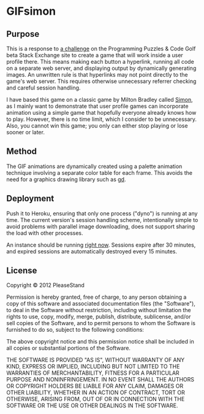# GIFsimon

## Purpose

This is a response to [a challenge](http://codegolf.stackexchange.com/questions/5933/create-a-user-profile-mini-game) on the Programming Puzzles & Code Golf beta Stack Exchange site to create a game that will work inside a user profile there. This means making each button a hyperlink, running all code on a separate web server, and displaying output by dynamically generating images. An unwritten rule is that hyperlinks may not point directly to the game's web server. This requires otherwise unnecessary referrer checking and careful session handling.

I have based this game on a classic game by Milton Bradley called [Simon](https://en.wikipedia.org/wiki/Simon_%28game%29), as I mainly want to demonstrate that user profile games can incorporate animation using a simple game that hopefully everyone already knows how to play. However, there is no time limit, which I consider to be unnecessary. Also, you cannot win this game; you only can either stop playing or lose sooner or later.

## Method

The GIF animations are dynamically created using a palette animation technique involving a separate color table for each frame. This avoids the need for a graphics drawing library such as [gd](http://www.boutell.com/gd/).

## Deployment

Push it to Heroku, ensuring that only one process ("dyno") is running at any time. The current version's session handling scheme, intentionally simple to avoid problems with parallel image downloading, does not support sharing the load with other processes.

An instance should be running [right now](http://gifsimon.herokuapp.com/). Sessions expire after 30 minutes, and expired sessions are automatically destroyed every 15 minutes.

## License

Copyright © 2012 PleaseStand

Permission is hereby granted, free of charge, to any person obtaining a copy of this software and associated documentation files (the "Software"), to deal in the Software without restriction, including without limitation the rights to use, copy, modify, merge, publish, distribute, sublicense, and/or sell copies of the Software, and to permit persons to whom the Software is furnished to do so, subject to the following conditions:

The above copyright notice and this permission notice shall be included in all copies or substantial portions of the Software.

THE SOFTWARE IS PROVIDED "AS IS", WITHOUT WARRANTY OF ANY KIND, EXPRESS OR IMPLIED, INCLUDING BUT NOT LIMITED TO THE WARRANTIES OF MERCHANTABILITY, FITNESS FOR A PARTICULAR PURPOSE AND NONINFRINGEMENT. IN NO EVENT SHALL THE AUTHORS OR COPYRIGHT HOLDERS BE LIABLE FOR ANY CLAIM, DAMAGES OR OTHER LIABILITY, WHETHER IN AN ACTION OF CONTRACT, TORT OR OTHERWISE, ARISING FROM, OUT OF OR IN CONNECTION WITH THE SOFTWARE OR THE USE OR OTHER DEALINGS IN THE SOFTWARE.
